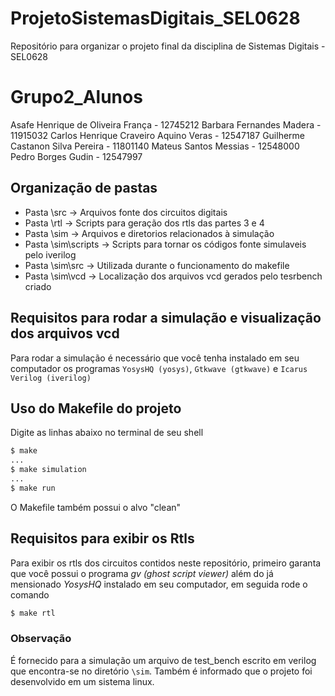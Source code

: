 # ProjetoSistemasDigitais_SEL0628
Repositório para organizar o projeto final da disciplina de Sistemas Digitais - SEL0628

# Grupo2_Alunos
Asafe Henrique de Oliveira França - 12745212
Barbara Fernandes Madera - 11915032
Carlos Henrique Craveiro Aquino Veras - 12547187
Guilherme Castanon Silva Pereira - 11801140
Mateus Santos Messias - 12548000
Pedro Borges Gudin - 12547997

## Organização de pastas
- Pasta \src -> Arquivos fonte dos circuitos digitais
- Pasta \rtl -> Scripts para geração dos rtls das partes 3 e 4
- Pasta \sim -> Arquivos e diretorios relacionados à simulação
- Pasta \sim\scripts -> Scripts para tornar os códigos fonte simulaveis pelo iverilog
- Pasta \sim\src -> Utilizada durante o funcionamento do makefile
- Pasta \sim\vcd -> Localização dos arquivos vcd gerados pelo tesrbench criado

## Requisitos para rodar a simulação e visualização dos arquivos vcd
Para rodar a simulação é necessário que você tenha instalado em seu computador os programas
`YosysHQ (yosys)`, `Gtkwave (gtkwave)` e `Icarus Verilog (iverilog)`

## Uso do Makefile do projeto
Digite as linhas abaixo no terminal de seu shell

```bash
$ make
...
$ make simulation
...
$ make run
```
O Makefile também possui o alvo "clean"

## Requisitos para exibir os Rtls
Para exibir os rtls dos circuitos contidos neste repositório, primeiro garanta que você possui o programa *gv (ghost script viewer)* além do já mensionado *YosysHQ* instalado em seu computador, em seguida rode o comando
```bash
$ make rtl
```

### Observação
É fornecido para a simulação um arquivo de test_bench escrito em verilog que encontra-se no diretório `\sim`.
Também é informado que o projeto foi desenvolvido em um sistema linux.
